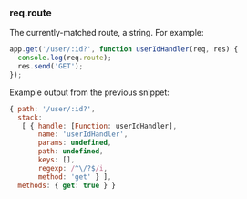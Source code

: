 <h3 id='req.route'>req.route</h3>

The currently-matched route, a string.  For example:

~~~js
app.get('/user/:id?', function userIdHandler(req, res) {
  console.log(req.route);
  res.send('GET');
});
~~~

Example output from the previous snippet:

~~~js
{ path: '/user/:id?',
  stack:
   [ { handle: [Function: userIdHandler],
       name: 'userIdHandler',
       params: undefined,
       path: undefined,
       keys: [],
       regexp: /^\/?$/i,
       method: 'get' } ],
  methods: { get: true } }
~~~
